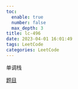 ```yaml
---
toc:
  enable: true
  number: false
  max_depth: 3
title: lc-496
date: 2023-04-01 16:01:49
tags: LeetCode
categories: LeetCode
---
```


单调栈

[题目](https://leetcode.com/problems/next-greater-element-i/)

